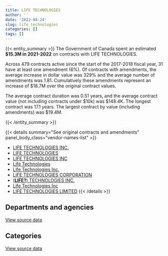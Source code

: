 ```yaml
---
title: LIFE TECHNOLOGIES
author: ''
date: '2022-08-24'
slug: life_technologies
categories: []
tags: []
---
```


<script src="/rmarkdown-libs/htmlwidgets/htmlwidgets.js"></script>
<link href="/rmarkdown-libs/datatables-css/datatables-crosstalk.css" rel="stylesheet" />
<script src="/rmarkdown-libs/datatables-binding/datatables.js"></script>
<script src="/rmarkdown-libs/jquery/jquery-3.6.0.min.js"></script>
<link href="/rmarkdown-libs/dt-core-bootstrap/css/dataTables.bootstrap.min.css" rel="stylesheet" />
<link href="/rmarkdown-libs/dt-core-bootstrap/css/dataTables.bootstrap.extra.css" rel="stylesheet" />
<script src="/rmarkdown-libs/dt-core-bootstrap/js/jquery.dataTables.min.js"></script>
<script src="/rmarkdown-libs/dt-core-bootstrap/js/dataTables.bootstrap.min.js"></script>
<link href="/rmarkdown-libs/crosstalk/css/crosstalk.min.css" rel="stylesheet" />
<script src="/rmarkdown-libs/crosstalk/js/crosstalk.min.js"></script>
<script src="/rmarkdown-libs/htmlwidgets/htmlwidgets.js"></script>
<link href="/rmarkdown-libs/datatables-css/datatables-crosstalk.css" rel="stylesheet" />
<script src="/rmarkdown-libs/datatables-binding/datatables.js"></script>
<script src="/rmarkdown-libs/jquery/jquery-3.6.0.min.js"></script>
<link href="/rmarkdown-libs/dt-core-bootstrap/css/dataTables.bootstrap.min.css" rel="stylesheet" />
<link href="/rmarkdown-libs/dt-core-bootstrap/css/dataTables.bootstrap.extra.css" rel="stylesheet" />
<script src="/rmarkdown-libs/dt-core-bootstrap/js/jquery.dataTables.min.js"></script>
<script src="/rmarkdown-libs/dt-core-bootstrap/js/dataTables.bootstrap.min.js"></script>
<link href="/rmarkdown-libs/crosstalk/css/crosstalk.min.css" rel="stylesheet" />
<script src="/rmarkdown-libs/crosstalk/js/crosstalk.min.js"></script>

{{< entity_summary >}}
The Government of Canada spent an estimated **\$15.3M in 2021-2022** on contracts with LIFE TECHNOLOGIES.

Across 479 contracts active since the start of the 2017-2018 fiscal year, 31 have at least one amendment (6%). Of contracts with amendments, the average increase in dollar value was 329% and the average number of amendments was 1.81. Cumulatively these amendments represent an increase of \$18.7M over the original contract values.

The average contract duration was 0.51 years, and the average contract value (not including contracts under \$10k) was \$148.4K. The longest contract was 17.1 years. The largest contract by value (including amendments) was \$19.4M.

{{< /entity_summary >}}

{{< details summary="See original contracts and amendments" panel_body_class="vendor-names-list" >}}
- [LIFE TECHNOLOGIES INC.](https://search.open.canada.ca/en/ct/?sort=contract_value_f%20desc&page=1&search_text=%22LIFE%20TECHNOLOGIES%20INC.%22)
- [LIFE TECHNOLOGIES](https://search.open.canada.ca/en/ct/?sort=contract_value_f%20desc&page=1&search_text=%22LIFE%20TECHNOLOGIES%22)
- [LIFE TECHNOLOGIES INC](https://search.open.canada.ca/en/ct/?sort=contract_value_f%20desc&page=1&search_text=%22LIFE%20TECHNOLOGIES%20INC%22)
- [Life Technologies](https://search.open.canada.ca/en/ct/?sort=contract_value_f%20desc&page=1&search_text=%22Life%20Technologies%22)
- [Life Technologies Inc.](https://search.open.canada.ca/en/ct/?sort=contract_value_f%20desc&page=1&search_text=%22Life%20Technologies%20Inc.%22)
- [LIFE TECHNOLOGIES CORPORATION](https://search.open.canada.ca/en/ct/?sort=contract_value_f%20desc&page=1&search_text=%22LIFE%20TECHNOLOGIES%20CORPORATION%22)
- [(**LIFE?**) TECHNOLOGIES INC.](https://search.open.canada.ca/en/ct/?sort=contract_value_f%20desc&page=1&search_text=%22%40LIFE%20TECHNOLOGIES%20INC.%22)
- [Life Technologies Inc](https://search.open.canada.ca/en/ct/?sort=contract_value_f%20desc&page=1&search_text=%22Life%20Technologies%20Inc%22)
- [LIFE TECHNOLOGIES LIMITED](https://search.open.canada.ca/en/ct/?sort=contract_value_f%20desc&page=1&search_text=%22LIFE%20TECHNOLOGIES%20LIMITED%22)
{{< /details >}}

## Departments and agencies

<div id="htmlwidget-1" style="width:100%;height:auto;" class="datatables html-widget"></div>
<script type="application/json" data-for="htmlwidget-1">{"x":{"style":"bootstrap","filter":"none","vertical":false,"data":[["<a href=\"/departments/aafc-aac/\">Agriculture and Agri-Food Canada<\/a>","<a href=\"/departments/cbsa-asfc/\">Canada Border Services Agency<\/a>","<a href=\"/departments/cfia-acia/\">Canadian Food Inspection Agency<\/a>","<a href=\"/departments/cgc-ccg/\">Canadian Grain Commission<\/a>","<a href=\"/departments/dfo-mpo/\">Fisheries and Oceans Canada<\/a>","<a href=\"/departments/dnd-mdn/\">National Defence<\/a>","<a href=\"/departments/ec/\">Environment and Climate Change Canada<\/a>","<a href=\"/departments/hc-sc/\">Health Canada<\/a>","<a href=\"/departments/nrc-cnrc/\">National Research Council Canada<\/a>","<a href=\"/departments/nrcan-rncan/\">Natural Resources Canada<\/a>","<a href=\"/departments/phac-aspc/\">Public Health Agency of Canada<\/a>","<a href=\"/departments/rcmp-grc/\">Royal Canadian Mounted Police<\/a>"],[354624.43,null,223173.74,343338.62,274089.91,105818.4,23359.91,117298.34,487124.74,null,551089.73,1829905.91],[225829.91,null,503270.51,442338.04,1552108,61964.38,null,60577.5,137915.68,null,802577.52,1747856.25],[363455.14,null,155138.48,393136.87,1443964.79,567404.69,null,124730.68,572679.47,79651.65,31499852.91,1863234.51],[136690.18,93177.14,748009.91,318276.66,676792.76,521832.29,45164.01,46382.31,261441.49,44827.18,10460651.94,1902441.87]],"container":"<table class=\"table table-striped table-hover row-border order-column display\">\n  <thead>\n    <tr>\n      <th>Department<\/th>\n      <th>2018-2019<\/th>\n      <th>2019-2020<\/th>\n      <th>2020-2021<\/th>\n      <th>2021-2022<\/th>\n    <\/tr>\n  <\/thead>\n<\/table>","options":{"order":[[4,"desc"]],"pageLength":10,"autoWidth":true,"columnDefs":[{"targets":1,"render":"function(data, type, row, meta) {\n    return type !== 'display' ? data : DTWidget.formatCurrency(data, \"$\", 2, 3, \",\", \".\", true, null);\n  }"},{"targets":2,"render":"function(data, type, row, meta) {\n    return type !== 'display' ? data : DTWidget.formatCurrency(data, \"$\", 2, 3, \",\", \".\", true, null);\n  }"},{"targets":3,"render":"function(data, type, row, meta) {\n    return type !== 'display' ? data : DTWidget.formatCurrency(data, \"$\", 2, 3, \",\", \".\", true, null);\n  }"},{"targets":4,"render":"function(data, type, row, meta) {\n    return type !== 'display' ? data : DTWidget.formatCurrency(data, \"$\", 2, 3, \",\", \".\", true, null);\n  }"},{"width":"16%","targets":[1,2,3,4]},{"className":"dt-right","targets":[1,2,3,4]}],"orderClasses":false}},"evals":["options.columnDefs.0.render","options.columnDefs.1.render","options.columnDefs.2.render","options.columnDefs.3.render"],"jsHooks":[]}</script>
<p class="text-right">
<a href="https://github.com/GoC-Spending/contracts-data/tree/main/data/out/vendors/life_technologies/summary_by_fiscal_year_by_department.csv" class="source-data-link btn btn-link">View source data</a>
</p>

## Categories

<div id="htmlwidget-2" style="width:100%;height:auto;" class="datatables html-widget"></div>
<script type="application/json" data-for="htmlwidget-2">{"x":{"style":"bootstrap","filter":"none","vertical":false,"data":[["<a href=\"/categories/1_facilities_and_construction/\">Facilities and construction<\/a>","<a href=\"/categories/2_professional_services/\">Professional services<\/a>","<a href=\"/categories/3_information_technology/\">Information technology<\/a>","<a href=\"/categories/4_medical/\">Medical<\/a>","<a href=\"/categories/6_industrial_products_and_services/\">Industrial products and services<\/a>"],[804317.97,null,null,222287.99,3283217.77],[1067308.21,null,30531.31,283935.47,4152662.79],[701543.61,null,95511.7,28349355.83,7916838.06],[747701.24,44827.18,90116.63,9280581.96,5092460.73]],"container":"<table class=\"table table-striped table-hover row-border order-column display\">\n  <thead>\n    <tr>\n      <th>Category<\/th>\n      <th>2018-2019<\/th>\n      <th>2019-2020<\/th>\n      <th>2020-2021<\/th>\n      <th>2021-2022<\/th>\n    <\/tr>\n  <\/thead>\n<\/table>","options":{"order":[[4,"desc"]],"dom":"t","pageLength":30,"autoWidth":true,"columnDefs":[{"targets":1,"render":"function(data, type, row, meta) {\n    return type !== 'display' ? data : DTWidget.formatCurrency(data, \"$\", 2, 3, \",\", \".\", true, null);\n  }"},{"targets":2,"render":"function(data, type, row, meta) {\n    return type !== 'display' ? data : DTWidget.formatCurrency(data, \"$\", 2, 3, \",\", \".\", true, null);\n  }"},{"targets":3,"render":"function(data, type, row, meta) {\n    return type !== 'display' ? data : DTWidget.formatCurrency(data, \"$\", 2, 3, \",\", \".\", true, null);\n  }"},{"targets":4,"render":"function(data, type, row, meta) {\n    return type !== 'display' ? data : DTWidget.formatCurrency(data, \"$\", 2, 3, \",\", \".\", true, null);\n  }"},{"width":"16%","targets":[1,2,3,4]},{"className":"dt-right","targets":[1,2,3,4]}],"orderClasses":false,"lengthMenu":[10,25,30,50,100]}},"evals":["options.columnDefs.0.render","options.columnDefs.1.render","options.columnDefs.2.render","options.columnDefs.3.render"],"jsHooks":[]}</script>
<p class="text-right">
<a href="https://github.com/GoC-Spending/contracts-data/tree/main/data/out/vendors/life_technologies/summary_by_fiscal_year_by_category.csv" class="source-data-link btn btn-link">View source data</a>
</p>
